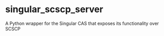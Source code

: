 # singular_scscp_server
A Python wrapper for the Singular CAS that exposes its functionality over SCSCP
